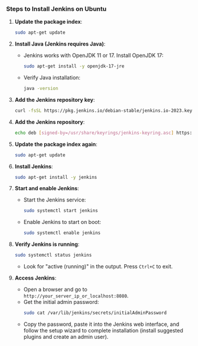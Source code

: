 
### **Steps to Install Jenkins on Ubuntu**

1. **Update the package index**:
   ```bash
   sudo apt-get update
   ```

2. **Install Java (Jenkins requires Java)**:
   - Jenkins works with OpenJDK 11 or 17. Install OpenJDK 17:
     ```bash
     sudo apt-get install -y openjdk-17-jre
     ```
   - Verify Java installation:
     ```bash
     java -version
     ```

3. **Add the Jenkins repository key**:
   ```bash
   curl -fsSL https://pkg.jenkins.io/debian-stable/jenkins.io-2023.key | sudo tee /usr/share/keyrings/jenkins-keyring.asc > /dev/null
   ```

4. **Add the Jenkins repository**:
   ```bash
   echo deb [signed-by=/usr/share/keyrings/jenkins-keyring.asc] https://pkg.jenkins.io/debian-stable binary/ | sudo tee /etc/apt/sources.list.d/jenkins.list > /dev/null
   ```

5. **Update the package index again**:
   ```bash
   sudo apt-get update
   ```

6. **Install Jenkins**:
   ```bash
   sudo apt-get install -y jenkins
   ```

7. **Start and enable Jenkins**:
   - Start the Jenkins service:
     ```bash
     sudo systemctl start jenkins
     ```
   - Enable Jenkins to start on boot:
     ```bash
     sudo systemctl enable jenkins
     ```

8. **Verify Jenkins is running**:
   ```bash
   sudo systemctl status jenkins
   ```
   - Look for "active (running)" in the output. Press `Ctrl+C` to exit.

9. **Access Jenkins**:
   - Open a browser and go to `http://your_server_ip_or_localhost:8080`.
   - Get the initial admin password:
     ```bash
     sudo cat /var/lib/jenkins/secrets/initialAdminPassword
     ```
   - Copy the password, paste it into the Jenkins web interface, and follow the setup wizard to complete installation (install suggested plugins and create an admin user).


